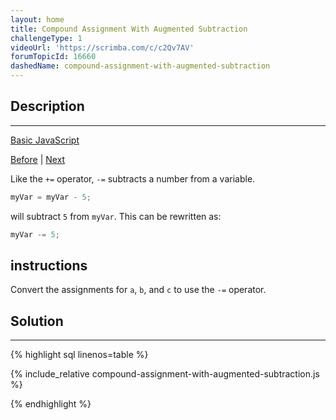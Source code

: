 ```yaml
---
layout: home
title: Compound Assignment With Augmented Subtraction
challengeType: 1
videoUrl: 'https://scrimba.com/c/c2Qv7AV'
forumTopicId: 16660
dashedName: compound-assignment-with-augmented-subtraction
---
```


<div class="row">
<div class="columnStmt" markdown="1">

## Description
------

[Basic JavaScript](../basic-javascript/README.html) 

[Before](./compound-assignment-with-augmented-addition.md)  | [Next](./compound-assignment-with-augmented-multiplication.md) 

Like the `+=` operator, `-=` subtracts a number from a variable.

```js
myVar = myVar - 5;
```

will subtract `5` from `myVar`. This can be rewritten as:

```js
myVar -= 5;
```

##  instructions 

Convert the assignments for `a`, `b`, and `c` to use the `-=` operator.

</div>
<div class="columnSol" markdown="1">

## Solution
------

{% highlight sql linenos=table %}

{% include_relative compound-assignment-with-augmented-subtraction.js %}

{% endhighlight %}

</div>
</div>

